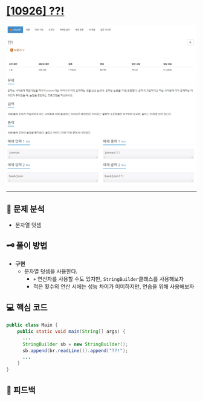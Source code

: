 # [[10926] ??!](https://www.acmicpc.net/problem/10926)

![1.png](img%2F1.png)

***

## 📃 문제 분석

- 문자열 덧셈

## 🗝️ 풀이 방법

- **구현**
  - 문자열 덧셈을 사용한다.
    - ```+``` 연산자를 사용할 수도 있지만, ```StringBuilder```클래스를 사용해보자
    - 적은 횟수의 연산 시에는 성능 차이가 미미하지만, 연습을 위해 사용해보자

## 💻 핵심 코드

```java
public class Main {
    public static void main(String[] args) {
      ...
      StringBuilder sb = new StringBuilder();
      sb.append(br.readLine()).append("??!");
      ...
    }
}
```

## 📌 피드백

